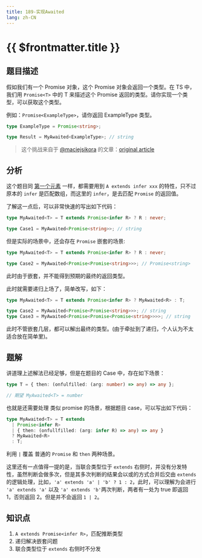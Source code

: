 ```yaml
---
title: 189-实现Awaited
lang: zh-CN
---
```


# {{ $frontmatter.title }}

## 题目描述

假如我们有一个 Promise 对象，这个 Promise 对象会返回一个类型。在 TS 中，我们用 `Promise<T>` 中的 T 来描述这个 Promise 返回的类型。请你实现一个类型，可以获取这个类型。

例如：`Promise<ExampleType>`，请你返回 ExampleType 类型。

```ts
type ExampleType = Promise<string>;

type Result = MyAwaited<ExampleType>; // string
```

> 这个挑战来自于 [@maciejsikora](https://github.com/maciejsikora) 的文章：[original article](https://dev.to/macsikora/advanced-typescript-exercises-question-1-45k4)

## 分析

这个题目同 [第一个元素](/easy/14-第一个元素.md) 一样，都需要用到 `A extends infer xxx` 的特性，只不过原本的 `infer` 是匹配数组，而这里的 `infer`，是去匹配 `Promise` 的返回值。

了解这一点后，可以非常快速的写出如下代码：

```ts
type MyAwaited<T> = T extends Promise<infer R> ? R : never;

type Case1 = MyAwaited<Promise<string>>; // string
```

但是实际的场景中，还会存在 `Promise` 嵌套的场景:

```ts
type MyAwaited<T> = T extends Promise<infer R> ? R : never;

type Case2 = MyAwaited<Promise<Promise<string>>>; // Promise<string>
```

此时由于嵌套，并不能得到预期的最终的返回类型。

此时就需要递归上场了，简单改写，如下：

```ts
type MyAwaited<T> = T extends Promise<infer R> ? MyAwaited<R> : T;

type Case2 = MyAwaited<Promise<Promise<string>>>; // string
type Case3 = MyAwaited<Promise<Promise<Promise<string>>>>; // string
```

此时不管嵌套几层，都可以解出最终的类型。(由于牵扯到了递归，个人认为不太适合放在简单里)。

## 题解

讲道理上述解法已经足够，但是在题目的 Case 中，存在如下场景：

```ts
type T = { then: (onfulfilled: (arg: number) => any) => any };

// 期望 MyAwaited<T> = number
```

也就是还需要处理 类似 promise 的场景，根据题目 case，可以写出如下代码：

```ts
type MyAwaited<T> = T extends
  | Promise<infer R>
  | { then: (onfullfilled: (arg: infer R) => any) => any }
  ? MyAwaited<R>
  : T;
```

利用 `|` 覆盖 普通的 `Promise` 和 `then` 两种场景。

这里还有一点值得一提的是，当联合类型位于 `extends` 右侧时，并没有分发特性，虽然判断会做多次，但是其多次判断的结果会以或的方式合并后交由 `extends` 的逻辑处理，比如，`'a' extends 'a' | 'b' ? 1 : 2`，此时，可以理解为会进行 `'a' extends 'a'` 以及 `'a' extends 'b'`两次判断，两者有一处为 true 即返回 1，否则返回 2。但是并不会返回 `1 | 2`。

## 知识点

1. `A extends Promise<infer R>`，匹配推断类型
2. 递归解决嵌套问题
3. 联合类型位于 `extends` 右侧时不分发
